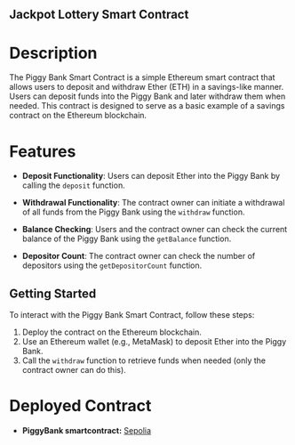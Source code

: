 ## Jackpot Lottery Smart Contract

# Description

The Piggy Bank Smart Contract is a simple Ethereum smart contract that allows users to deposit and withdraw Ether (ETH) in a savings-like manner. Users can deposit funds into the Piggy Bank and later withdraw them when needed. This contract is designed to serve as a basic example of a savings contract on the Ethereum blockchain.

# Features

- **Deposit Functionality**: Users can deposit Ether into the Piggy Bank by calling the `deposit` function.

- **Withdrawal Functionality**: The contract owner can initiate a withdrawal of all funds from the Piggy Bank using the `withdraw` function.

- **Balance Checking**: Users and the contract owner can check the current balance of the Piggy Bank using the `getBalance` function.

- **Depositor Count**: The contract owner can check the number of depositors using the `getDepositorCount` function.

## Getting Started

To interact with the Piggy Bank Smart Contract, follow these steps:

1. Deploy the contract on the Ethereum blockchain.
2. Use an Ethereum wallet (e.g., MetaMask) to deposit Ether into the Piggy Bank.
3. Call the `withdraw` function to retrieve funds when needed (only the contract owner can do this).

# Deployed Contract

- **PiggyBank smartcontract:** [Sepolia](https://sepolia.etherscan.io/address/0x7e9022b9d3fe53330a884227166a73f828ffef73)

